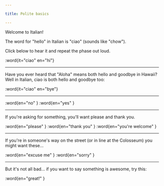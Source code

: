```yaml
---

title: Polite basics

---
```


Welcome to Italian!

The word for "hello" in Italian is "ciao" (sounds like "chow").

Click below to hear it and repeat the phase out loud.

:word{it="ciao" en="hi"}

--------------------------------------------------

Have you ever heard that "Aloha" means both hello and goodbye in Hawaii? Well in Italian, ciao is both hello and goodbye too:

:word{it="ciao" en="bye"}

--------------------------------------------------

:word{en="no" }
:word{en="yes" }

--------------------------------------------------

If you're asking for something, you'll want please and thank you.

:word{en="please" }
:word{en="thank you" }
:word{en="you're welcome" }

--------------------------------------------------

If you're in someone's way on the street (or in line at the Colosseum) you might want these...

:word{en="excuse me" }
:word{en="sorry" }

--------------------------------------------------

But it's not all bad... if you want to say something is awesome, try this:

:word{en="great!" }
